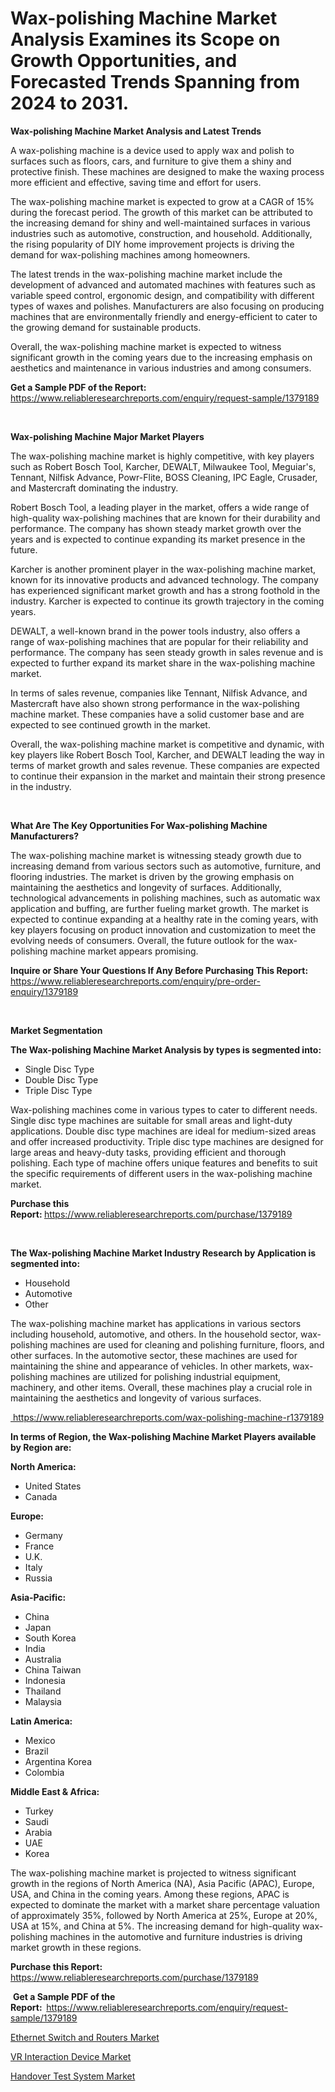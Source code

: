 <p><h1>Wax-polishing Machine Market Analysis Examines its Scope on Growth Opportunities, and Forecasted Trends Spanning from 2024 to 2031.</h1></p><p><strong>Wax-polishing Machine Market Analysis and Latest Trends</strong></p>
<p><p>A wax-polishing machine is a device used to apply wax and polish to surfaces such as floors, cars, and furniture to give them a shiny and protective finish. These machines are designed to make the waxing process more efficient and effective, saving time and effort for users.</p><p>The wax-polishing machine market is expected to grow at a CAGR of 15% during the forecast period. The growth of this market can be attributed to the increasing demand for shiny and well-maintained surfaces in various industries such as automotive, construction, and household. Additionally, the rising popularity of DIY home improvement projects is driving the demand for wax-polishing machines among homeowners.</p><p>The latest trends in the wax-polishing machine market include the development of advanced and automated machines with features such as variable speed control, ergonomic design, and compatibility with different types of waxes and polishes. Manufacturers are also focusing on producing machines that are environmentally friendly and energy-efficient to cater to the growing demand for sustainable products.</p><p>Overall, the wax-polishing machine market is expected to witness significant growth in the coming years due to the increasing emphasis on aesthetics and maintenance in various industries and among consumers.</p></p>
<p><strong>Get a Sample PDF of the Report:&nbsp;</strong> <a href="https://www.reliableresearchreports.com/enquiry/request-sample/1379189">https://www.reliableresearchreports.com/enquiry/request-sample/1379189</a></p>
<p>&nbsp;</p>
<p><strong>Wax-polishing Machine Major Market Players</strong></p>
<p><p>The wax-polishing machine market is highly competitive, with key players such as Robert Bosch Tool, Karcher, DEWALT, Milwaukee Tool, Meguiar's, Tennant, Nilfisk Advance, Powr-Flite, BOSS Cleaning, IPC Eagle, Crusader, and Mastercraft dominating the industry. </p><p>Robert Bosch Tool, a leading player in the market, offers a wide range of high-quality wax-polishing machines that are known for their durability and performance. The company has shown steady market growth over the years and is expected to continue expanding its market presence in the future. </p><p>Karcher is another prominent player in the wax-polishing machine market, known for its innovative products and advanced technology. The company has experienced significant market growth and has a strong foothold in the industry. Karcher is expected to continue its growth trajectory in the coming years. </p><p>DEWALT, a well-known brand in the power tools industry, also offers a range of wax-polishing machines that are popular for their reliability and performance. The company has seen steady growth in sales revenue and is expected to further expand its market share in the wax-polishing machine market. </p><p>In terms of sales revenue, companies like Tennant, Nilfisk Advance, and Mastercraft have also shown strong performance in the wax-polishing machine market. These companies have a solid customer base and are expected to see continued growth in the market. </p><p>Overall, the wax-polishing machine market is competitive and dynamic, with key players like Robert Bosch Tool, Karcher, and DEWALT leading the way in terms of market growth and sales revenue. These companies are expected to continue their expansion in the market and maintain their strong presence in the industry.</p></p>
<p>&nbsp;</p>
<p><strong>What Are The Key Opportunities For Wax-polishing Machine Manufacturers?</strong></p>
<p><p>The wax-polishing machine market is witnessing steady growth due to increasing demand from various sectors such as automotive, furniture, and flooring industries. The market is driven by the growing emphasis on maintaining the aesthetics and longevity of surfaces. Additionally, technological advancements in polishing machines, such as automatic wax application and buffing, are further fueling market growth. The market is expected to continue expanding at a healthy rate in the coming years, with key players focusing on product innovation and customization to meet the evolving needs of consumers. Overall, the future outlook for the wax-polishing machine market appears promising.</p></p>
<p><strong>Inquire or Share Your Questions If Any Before Purchasing This Report:</strong> <a href="https://www.reliableresearchreports.com/enquiry/pre-order-enquiry/1379189">https://www.reliableresearchreports.com/enquiry/pre-order-enquiry/1379189</a></p>
<p>&nbsp;</p>
<p><strong>Market Segmentation</strong></p>
<p><strong>The Wax-polishing Machine Market Analysis by types is segmented into:</strong></p>
<p><ul><li>Single Disc Type</li><li>Double Disc Type</li><li>Triple Disc Type</li></ul></p>
<p><p>Wax-polishing machines come in various types to cater to different needs. Single disc type machines are suitable for small areas and light-duty applications. Double disc type machines are ideal for medium-sized areas and offer increased productivity. Triple disc type machines are designed for large areas and heavy-duty tasks, providing efficient and thorough polishing. Each type of machine offers unique features and benefits to suit the specific requirements of different users in the wax-polishing machine market.</p></p>
<p><strong>Purchase this Report:&nbsp;</strong><a href="https://www.reliableresearchreports.com/purchase/1379189">https://www.reliableresearchreports.com/purchase/1379189</a></p>
<p>&nbsp;</p>
<p><strong>The Wax-polishing Machine Market Industry Research by Application is segmented into:</strong></p>
<p><ul><li>Household</li><li>Automotive</li><li>Other</li></ul></p>
<p><p>The wax-polishing machine market has applications in various sectors including household, automotive, and others. In the household sector, wax-polishing machines are used for cleaning and polishing furniture, floors, and other surfaces. In the automotive sector, these machines are used for maintaining the shine and appearance of vehicles. In other markets, wax-polishing machines are utilized for polishing industrial equipment, machinery, and other items. Overall, these machines play a crucial role in maintaining the aesthetics and longevity of various surfaces.</p></p>
<p><a href="https://www.reliableresearchreports.com/wax-polishing-machine-r1379189">&nbsp;https://www.reliableresearchreports.com/wax-polishing-machine-r1379189</a></p>
<p><strong>In terms of Region, the Wax-polishing Machine Market Players available by Region are:</strong></p>
<p>
    <p> <strong> North America: </strong>
        <ul>
            <li>United States</li>
            <li>Canada</li>
        </ul>
        </p> 
    <p> <strong> Europe: </strong>
        <ul>
            <li>Germany</li>
            <li>France</li>
            <li>U.K.</li>
            <li>Italy</li>
            <li>Russia</li>
        </ul>
        </p> 
    <p> <strong> Asia-Pacific: </strong>
        <ul>
            <li>China</li>
            <li>Japan</li>
            <li>South Korea</li>
            <li>India</li>
            <li>Australia</li>
            <li>China Taiwan</li>
            <li>Indonesia</li>
            <li>Thailand</li>
            <li>Malaysia</li>
        </ul>
        </p> 
    <p> <strong> Latin America: </strong>
        <ul>
            <li>Mexico</li>
            <li>Brazil</li>
            <li>Argentina Korea</li>
            <li>Colombia</li>
        </ul>
        </p> 
    <p> <strong> Middle East & Africa: </strong>
        <ul>
            <li>Turkey</li>
            <li>Saudi</li>
            <li>Arabia</li>
            <li>UAE</li>
            <li>Korea</li>
        </ul>
    </p>
    </p>
<p><p>The wax-polishing machine market is projected to witness significant growth in the regions of North America (NA), Asia Pacific (APAC), Europe, USA, and China in the coming years. Among these regions, APAC is expected to dominate the market with a market share percentage valuation of approximately 35%, followed by North America at 25%, Europe at 20%, USA at 15%, and China at 5%. The increasing demand for high-quality wax-polishing machines in the automotive and furniture industries is driving market growth in these regions.</p></p>
<p><strong>Purchase this Report: </strong><a href="https://www.reliableresearchreports.com/purchase/1379189">https://www.reliableresearchreports.com/purchase/1379189</a></p>
<p>&nbsp;<strong>Get a Sample PDF of the Report:&nbsp;&nbsp;</strong><a href="https://www.reliableresearchreports.com/enquiry/request-sample/1379189">https://www.reliableresearchreports.com/enquiry/request-sample/1379189</a></p>
<p><strong></strong></p>
<p><p><a href="https://www.linkedin.com/pulse/ethernet-switch-routers-market-size-outlook-forecast-2024-ly8qe?trackingId=LsmGezYB2yfxbqSt2bbRRg%3D%3D">Ethernet Switch and Routers Market</a></p><p><a href="https://www.linkedin.com/pulse/vr-interaction-device-market-outlook-industry-overview-forecast-mxypf?trackingId=qUUWeV1mZD212g50JLaDcQ%3D%3D">VR Interaction Device Market</a></p><p><a href="https://www.linkedin.com/pulse/analyzing-handover-test-system-market-global-industry-perspective-tinpe?trackingId=7%2FwlDz6HJckUpaJiPV9OEA%3D%3D">Handover Test System Market</a></p></p>